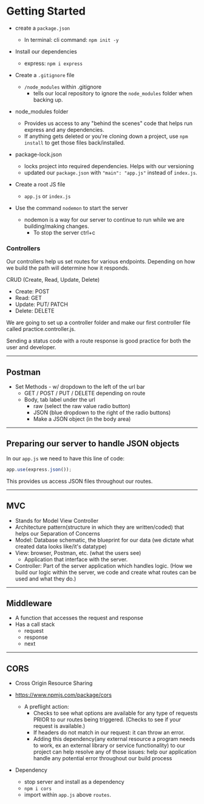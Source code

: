 # Getting Started

- create a `package.json`
  - In terminal: cli command: `npm init -y`
- Install our dependencies
  - express: `npm i express`
- Create a `.gitignore` file

  - `/node_modules` within .gitignore
    - tells our local repository to ignore the `node_modules` folder when backing up.

- node_modules folder

  - Provides us access to any "behind the scenes" code that helps run express and any dependencies.
  - If anything gets deleted or you're cloning down a project, use `npm install` to get those files back/installed.

- package-lock.json

  - locks project into required dependencies. Helps with our versioning
  - updated our `package.json` with `"main": "app.js"` instead of `index.js`.

- Create a root JS file

  - `app.js` or `index.js`

- Use the command `nodemon` to start the server
  - nodemon is a way for our server to continue to run while we are building/making changes.
    - To stop the server ctrl+c

### Controllers

Our controllers help us set routes for various endpoints. Depending on how we build the path will determine how it responds.

CRUD (Create, Read, Update, Delete)

- Create: POST
- Read: GET
- Update: PUT/ PATCH
- Delete: DELETE

We are going to set up a controller folder and make our first controller file called practice.controller.js.

Sending a status code with a route response is good practice for both the user and developer.

---

## Postman

- Set Methods - w/ dropdown to the left of the url bar
  - GET / POST / PUT / DELETE depending on route
  - Body, tab label under the url
    - raw (select the raw value radio button)
    - JSON (blue dropdown to the right of the radio buttons)
    - Make a JSON object (in the body area)

---

## Preparing our server to handle JSON objects

In our `app.js` we need to have this line of code:

```js
app.use(express.json());
```

This provides us access JSON files throughout our routes.

---

## MVC

- Stands for Model View Controller
- Architecture pattern(structure in which they are written/coded) that helps our Separation of Concerns
- Model: Database schematic, the blueprint for our data (we dictate what created data looks like/it's datatype)
- View: browser, Postman, etc. (what the users see)
  - Application that interface with the server.
- Controller: Part of the server application which handles logic. (How we build our logic within the server, we code and create what routes can be used and what they do.)

---

## Middleware

- A function that accesses the request and response
- Has a call stack
  - request
  - response
  - next

---

## CORS

- Cross Origin Resource Sharing
- https://www.npmjs.com/package/cors

  - A preflight action:
    - Checks to see what options are available for any type of requests PRIOR to our routes being triggered. (Checks to see if your request is available.)
    - If headers do not match in our request: it can throw an error.
    - Adding this dependency(any external resource a program needs to work, ex an external library or service functionality) to our project can help resolve any of those issues: help our application handle any potential error throughout our build process

- Dependency
  - stop server and install as a dependency
  - `npm i cors`
  - import within `app.js` above `routes`.
